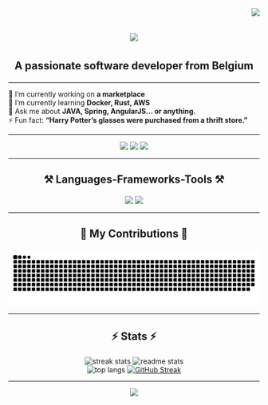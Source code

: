 <img align="right" src="https://visitor-badge.laobi.icu/badge?page_id=haytamaroui.haytamaroui" />

# <p align="center"><img src="https://readme-typing-svg.herokuapp.com/?font=Righteous&size=35&center=true&vCenter=true&width=500&height=70&duration=4000&lines=Hi+There!+👋;+I'm+Haytam+Aroui!;" /></p>

## <p align="center">A passionate software developer from Belgium</p>

---

🔭 I’m currently working on **a marketplace**  
🌱 I’m currently learning **Docker, Rust, AWS**  
💬 Ask me about **JAVA, Spring, AngularJS... or anything.**  
⚡ Fun fact: **“Harry Potter’s glasses were purchased from a thrift store.”**

---

<p align="center">
  <a href="mailto:haytam.aroui@gmail.com"><img src="https://img.shields.io/badge/Gmail-333333?style=for-the-badge&logo=gmail&logoColor=red" /></a>
  <a href="https://www.linkedin.com/in/haytam-aroui/" target="_blank"><img src="https://img.shields.io/badge/LinkedIn-0077B5?style=for-the-badge&logo=linkedin&logoColor=white" target="_blank" /></a>
  <a href="https://haytamaroui.com" target="_blank"><img src="https://img.shields.io/badge/Portfolio-FF5722?style=for-the-badge&logo=todoist&logoColor=white" target="_blank" /></a>
</p>

---

## <p align="center">⚒️ Languages-Frameworks-Tools ⚒️</p>

<p align="center">
    <img src="https://skillicons.dev/icons?i=react,bootstrap,html,css,vscode,github,figma,tailwind,git,r" />
    <img src="https://skillicons.dev/icons?i=JAVA ,Spring,javascript,typescript,firebase,mongodb,c,java,nextjs,mysql" />
</p>

---

## <p align="center">🐍 My Contributions 🐍</p>

<p align="center">
  <img alt="snake eating my contributions" src="https://raw.githubusercontent.com/salesp07/salesp07/output/github-contribution-grid-snake.svg" />
</p>

---

## <p align="center">⚡ Stats ⚡</p>

<p align="center">
  <img width=390 src="https://github-readme-stats.vercel.app/api/top-langs/?username=haytamaroui&count_private=true&theme=react&border_radius=10" alt="streak stats"/>
  <img width=390 src="https://github-readme-stats.vercel.app/api?username=haytamaroui&count_private=true&show_icons=true&theme=react&rank_icon=github&border_radius=10" alt="readme stats" />
  <br/>
  <img width=325 src="https://github-readme-stats-haytamaroui.vercel.app/api/top-langs/?username=haytamaroui&hide=HTML&langs_count=8&layout=compact&theme=react&border_radius=10&size_weight=0.5&count_weight=0.5&exclude_repo=github-readme-stats" alt="top langs" />
  <a href="https://git.io/streak-stats"><img src="https://streak-stats.demolab.com?user=haytamaroui&theme=dracula&mode=weekly" alt="GitHub Streak" /></a>
</p>

---

<p align="center"> 
  <a href="https://haytamaroui.com" target="_blank">
      <img src="https://img.shields.io/badge/Haytamaroui.com-%23000B25.svg?style=for-the-badge&logo=Haytamaroui.com&logoColor=00A4DC" target="_blank" />
  </a>
</p>
